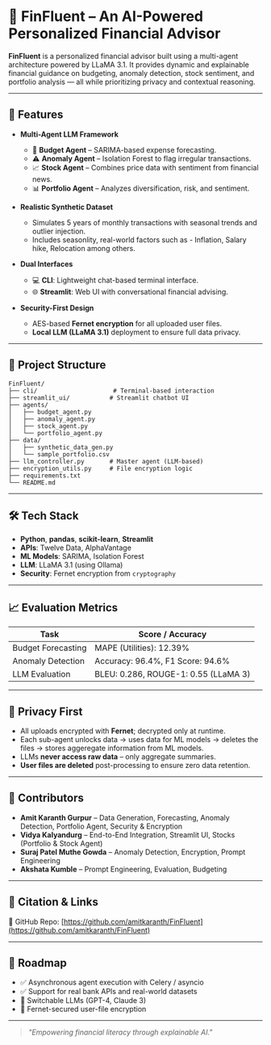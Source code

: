 # 🧠 FinFluent – An AI-Powered Personalized Financial Advisor

**FinFluent** is a personalized financial advisor built using a multi-agent architecture powered by LLaMA 3.1. It provides dynamic and explainable financial guidance on budgeting, anomaly detection, stock sentiment, and portfolio analysis — all while prioritizing privacy and contextual reasoning.

---

## 🚀 Features

- **Multi-Agent LLM Framework**
  - 🧾 **Budget Agent** – SARIMA-based expense forecasting.
  - ⚠️ **Anomaly Agent** – Isolation Forest to flag irregular transactions.
  - 📈 **Stock Agent** – Combines price data with sentiment from financial news.
  - 📊 **Portfolio Agent** – Analyzes diversification, risk, and sentiment.

- **Realistic Synthetic Dataset**
  - Simulates 5 years of monthly transactions with seasonal trends and outlier injection.
  - Includes seasonlity, real-world factors such as - Inflation, Salary hike, Relocation among others.

- **Dual Interfaces**
  - 💻 **CLI**: Lightweight chat-based terminal interface.
  - 🌐 **Streamlit**: Web UI with conversational financial advising.

- **Security-First Design**
  - AES-based **Fernet encryption** for all uploaded user files.
  - **Local LLM (LLaMA 3.1)** deployment to ensure full data privacy.

---


## 📁 Project Structure

```plaintext
FinFluent/
├── cli/                     # Terminal-based interaction
├── streamlit_ui/           # Streamlit chatbot UI
├── agents/
│   ├── budget_agent.py
│   ├── anomaly_agent.py
│   ├── stock_agent.py
│   └── portfolio_agent.py
├── data/
│   ├── synthetic_data_gen.py
│   └── sample_portfolio.csv
├── llm_controller.py       # Master agent (LLM-based)
├── encryption_utils.py     # File encryption logic
├── requirements.txt
└── README.md
```

---

## 🛠 Tech Stack

- **Python**, **pandas**, **scikit-learn**, **Streamlit**
- **APIs**: Twelve Data, AlphaVantage
- **ML Models**: SARIMA, Isolation Forest
- **LLM**: LLaMA 3.1 (using Ollama)
- **Security**: Fernet encryption from `cryptography`

---

## 📈 Evaluation Metrics

| Task               | Score / Accuracy                      |
|--------------------|----------------------------------------|
| Budget Forecasting | MAPE (Utilities): 12.39%               |
| Anomaly Detection  | Accuracy: 96.4%, F1 Score: 94.6%       |
| LLM Evaluation     | BLEU: 0.286, ROUGE-1: 0.55 (LLaMA 3)   |

---

## 🔐 Privacy First

- All uploads encrypted with **Fernet**; decrypted only at runtime.
- Each sub-agent unlocks data -> uses data for ML models -> deletes the files -> stores aggeregate information from ML models.
- LLMs **never access raw data** – only aggregate summaries.
- **User files are deleted** post-processing to ensure zero data retention.

---

## 👥 Contributors

- **Amit Karanth Gurpur** – Data Generation, Forecasting, Anomaly Detection, Portfolio Agent, Security & Encryption
- **Vidya Kalyandurg** – End-to-End Integration, Streamlit UI, Stocks (Portfolio & Stock Agent)
- **Suraj Patel Muthe Gowda** – Anomaly Detection, Encryption, Prompt Engineering
- **Akshata Kumble** – Prompt Engineering, Evaluation, Budgeting
---

## 📄 Citation & Links

🔗 GitHub Repo: [https://github.com/amitkaranth/FinFluent](https://github.com/amitkaranth/FinFluent)

---

## 🔮 Roadmap

- ✅ Asynchronous agent execution with Celery / asyncio
- ✅ Support for real bank APIs and real-world datasets
- 🔄 Switchable LLMs (GPT-4, Claude 3)
- 🔐 Fernet-secured user-file encryption

---

> _"Empowering financial literacy through explainable AI."_

